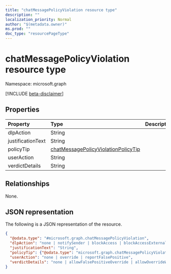 ```yaml
---
title: "chatMessagePolicyViolation resource type"
description: ""
localization_priority: Normal
author: "$(metadata.owner)"
ms.prod: ""
doc_type: "resourcePageType"
---
```


# chatMessagePolicyViolation resource type

Namespace: microsoft.graph

[!INCLUDE [beta-disclaimer](../../includes/beta-disclaimer.md)]

## Properties

| Property          | Type                                                                                       | Description |
| :---------------- | :----------------------------------------------------------------------------------------- | :---------- |
| dlpAction         | String                                                                                     |             |
| justificationText | String                                                                                     |             |
| policyTip         | [chatMessagePolicyViolationPolicyTip](../resources/chatmessagepolicyviolationpolicytip.md) |             |
| userAction        | String                                                                                     |             |
| verdictDetails    | String                                                                                     |             |

## Relationships

None.

## JSON representation

The following is a JSON representation of the resource.

<!-- {
  "blockType": "resource",
  "@odata.type": "microsoft.graph.chatMessagePolicyViolation",
}
-->

```json
{
  "@odata.type": "#microsoft.graph.chatMessagePolicyViolation",
  "dlpAction": "none | notifySender | blockAccess | blockAccessExternal",
  "justificationText": "String",
  "policyTip": {"@odata.type": "microsoft.graph.chatMessagePolicyViolationPolicyTip"},
  "userAction": "none | override | reportFalsePositive",
  "verdictDetails": "none | allowFalsePositiveOverride | allowOverrideWithoutJustification | allowOverrideWithJustification"
}
```
